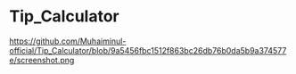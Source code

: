 # Tip_Calculator

https://github.com/Muhaiminul-official/Tip_Calculator/blob/9a5456fbc1512f863bc26db76b0da5b9a374577e/screenshot.png
